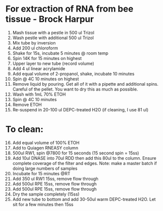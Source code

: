 # For extraction of RNA from bee tissue - Brock Harpur

1. Mash tissue with a pestle in 500 ul Trizol
2. Wash pestle with additional 500 ul Trizol 
3. Mix tube by inversion
4. Add 200 ul chloroform
5. Shake for 15s, incubate 5 minutes @ room temp
6. Spin 14K for 15 minutes on highest
7. Upper layer to new tube (record volume)
8. Add 4 ul linear acrylamide
9. Add equal volume of 2-propanol, shake, incubate 10 minutes  
10. Spin @ 4C 10 minutes on highest
11. Remove liquid by pouring. Get all of it with a pipette and additional spins. Careful of the pellet. You want to dry this as much as possible. 
12. Wash with 1mL 70% ETOH
13. Spin @ 4C 10 minutes
14. Remove ETOH
15. Re-suspend in 20-100 ul DEPC-treated H2O (if cleaning, I use 81 ul)

# To clean:

16. Add equal volume of 100% ETOH 
17. Add to Quiagen RNEASY column
18. 500ul RW1, spin @7800 for 15 seconds (15 second spin = 15ss)
19. Add 10ul DNASE into 70ul RDD then add this 80ul to the column. Ensure complete coverage of the filter and edges. Note: make a master batch if doing large numbers of samples
20. Incubate for 15 minutes @RT
21. Add 350 ul RW1 15ss, remove flow through
22. Add 500ul RPE 15ss, remove flow through
23. Add 500ul RPE 15ss, remove flow through
24. Dry the sample completely (15ss)
25. Add new tube to bottom and add 30-50ul warm DEPC-treated H2O. Let sit for a few minutes then 15ss
